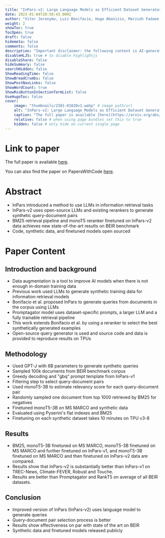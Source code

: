 ```yaml
---
title: "InPars-v2: Large Language Models as Efficient Dataset Generators for Information Retrieval"
date: 2023-01-04T20:58:43.000Z
author: "Vitor Jeronymo, Luiz Bonifacio, Hugo Abonizio, Marzieh Fadaee, Roberto Lotufo, Jakub Zavrel, Rodrigo Nogueira"
weight: 2
showToc: true
TocOpen: true
draft: false
hidemeta: false
comments: false
description: "Important disclaimer: the following content is AI-generated, please make sure to fact check the presented information by reading the full paper."
disableHLJS: true # to disable highlightjs
disableShare: false
hideSummary: false
searchHidden: false
ShowReadingTime: false
ShowBreadCrumbs: false
ShowPostNavLinks: false
ShowWordCount: true
ShowRssButtonInSectionTermList: false
UseHugoToc: false
cover:
    image: "thumbnails/2301-01820v1.webp" # image path/url
    alt: "InPars-v2: Large Language Models as Efficient Dataset Generators for Information Retrieval" # alt text
    caption: "The full paper is available [here](https://arxiv.org/abs/2301.01820)." # display caption under cover
    relative: false # when using page bundles set this to true
    hidden: false # only hide on current single page
---
```


# Link to paper
The full paper is available [here](https://arxiv.org/abs/2301.01820).

You can also find the paper on PapersWithCode [here](https://paperswithcode.com/paper/inpars-v2-large-language-models-as-efficient).

# Abstract
- InPars introduced a method to use LLMs in information retrieval tasks
- InPars-v2 uses open-source LLMs and existing rerankers to generate synthetic query-document pairs
- BM25 retrieval pipeline and monoT5 reranker finetuned on InPars-v2 data achieves new state-of-the-art results on BEIR benchmark
- Code, synthetic data, and finetuned models open sourced

# Paper Content

## Introduction and background
- Data augmentation is a tool to improve AI models when there is not enough in-domain training data
- Previous work used LLMs to generate synthetic training data for information retrieval models
- Bonifacio et al. proposed InPars to generate queries from documents in the corpus using LLMs
- Promptagator model uses dataset-specific prompts, a larger LLM and a fully trainable retrieval pipeline
- This work extends Bonifacio et al. by using a reranker to select the best synthetically generated examples
- Open-source query generator is used and source code and data is provided to reproduce results on TPUs

## Methodology
- Used GPT-J with 6B parameters to generate synthetic queries
- Sampled 100k documents from BEIR benchmark corpus
- Greedy decoding and "gbq" prompt template from InPars-v1
- Filtering step to select query-document pairs
- Used monoT5-3B to estimate relevancy score for each query-document pair
- Randomly sampled one document from top 1000 retrieved by BM25 for negatives
- Finetuned monoT5-3B on MS MARCO and synthetic data
- Evaluated using Pyserini's flat indexes and BM25
- Finetuning on each synthetic dataset takes 10 minutes on TPU v3-8

## Results
- BM25, monoT5-3B finetuned on MS MARCO, monoT5-3B finetuned on MS MARCO and further finetuned on InPars-v1, and monoT5-3B finetuned on MS MARCO and then finetuned on InPars-v2 data are compared.
- Results show that InPars-v2 is substantially better than InPars-v1 on TREC-News, Climate-FEVER, Robust and Touche.
- Results are better than Promptagator and RankT5 on average of all BEIR datasets.

## Conclusion
- Improved version of InPars (InPars-v2) uses language model to generate queries
- Query-document pair selection process is better
- Results show effectiveness on par with state of the art on BEIR
- Synthetic data and finetuned models released publicly

